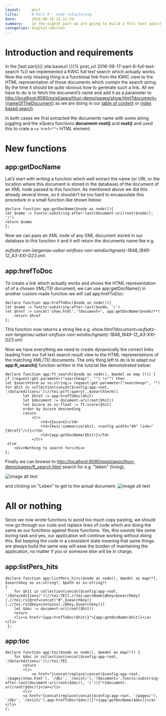 ```yaml
---
layout:     post
title:      # Part 9 - Code refactoring
date:       2016-08-16 11:21:29
summary:    In the eighth part we are going to build a full text search.
categories: digital-edition
---
```


# Introduction and requirements

In the [last part]({{ site.baseurl }}{% post_url 2016-08-17-part-8-full-text-search %}) we implemented a KWIC full text search which actually works. Now the only missing thing is a functional link from the KWIC view to the HTML representation of those documents which contain the search string. By the time it should be quite obvious how to generate such a link. All we have to do is to fetch the document’s name and add it as a parameter to [http://localhost:8080/exist/apps/thun-demo/pages/show.html?document={nameOfTheDocument}](http://localhost:8080/exist/apps/thun-demo/pages/show.html?document=czernin-an-thun_o.D._A3-XXI-D80.xml) as we are doing in our [table of content](http://localhost:8080/exist/apps/thun-demo/pages/toc.html) or [index based search](http://localhost:8080/exist/apps/thun-demo/pages/persons.html). 

In both cases we first extracted the documents name with some string juggling and the xQuery functions **document-root()** and **root()** and used this to crate a `<a href="">` HTML element.

# New functions

## app:getDocName

Let’s start with writing a function which well extract the name (or URI, or the location where this document is stored in the database) of the document of an XML node passed to this function. As mentioned above we did this already several times, so it shouldn’t be too hard to encapsulate this procedure in a small function like shown below:

```
declare function app:getDocName($node as node()){
let $name := functx:substring-after-last(document-uri(root($node)), '/')
return $name
};
```

Now we can pass an XML node of any XML document stored in our database to this function it and it will return the documents name like e.g. 

*aufsatz-von-langenau-ueber-einfluss-von-windischgraetz-1848_1849-12_A3-XXI-D23.xml*.

## app:hrefToDoc

To create a link which actually works and shows the HTML representation of of a chosen XML/TEI document, we can use app:getDocName() in another custom made function we will call app:hrefToDoc:

```
declare function app:hrefToDoc($node as node()){
let $name := functx:substring-after-last($node, '/')
let $href := concat('show.html','?document=', app:getDocName($node)**)
    return $href
};
```

This function now returns a string like e.g.  *show.html?document=aufsatz-von-langenau-ueber-einfluss-von-windischgraetz-1848_1849-12_A3-XXI-D23.xml*.

Now we have everything we need to create dynamically the correct links leading from our full text search result view to the HTML representations of the matching XML/TEI documents. The only thing left to do is to adapt our **app:ft_search()** function written in the tutorial like demonstrated below:

```
declare function app:ft_search($node as node(), $model as map (*)) {
if (request:get-parameter("searchexpr", "") !="") then
let $searchterm as xs:string:= request:get-parameter("searchexpr", "")
for $hit in collection(concat($config:app-root, '/data/editions/'))//tei:p[ft:query(.,$searchterm)]
    	let $href := app:hrefToDoc($hit)
    	let $document := document-uri(root($hit))
    	let $score as xs:float := ft:score($hit)
    	order by $score descending
    	return
    		<tr>
        		<td>{$score}</td>
        		<td>{kwic:summarize($hit, <config width="40" link="{$href}"/>)}</td>
        		<td>{app:getDocName($hit)}</td>
    		</tr>
 else
    <div>Nothing to search for</div>
};
```

Finally we can browse to [http://localhost:8080/exist/apps/thun-demo/pages/ft_search.html](http://localhost:8080/exist/apps/thun-demo/pages/ft_search.html) search for e.g. "leben" (living), 

![image alt text](../../static/staticblog/img/part-9/image_0.jpg)

and clicking on "Leben" to get to the actual document.  ![image alt text](../../static/staticblog/img/part-9/image_1.jpg)

# All or nothing

Since we now wrote functions to avoid too much copy pasting, we should now go through our code and replace lines of code which are doing the same as our functions against those functions. Yes, this sounds like some boring task and yes, our application will continue working without doing this. But keeping the code in a consistent state meaning that same things are always build the same way will ease the burden of maintaining the application, no matter if you or someone else will be in charge. 

## app:listPers_hits

```
declare function app:listPers_hits($node as node(), $model as map(*), $searchkey as xs:string?, $path as xs:string?)
{
    for $hit in collection(concat($config:app-root, '/data/editions/'))//tei:TEI[.//tei:persName[@key=$searchkey] |.//tei:rs[@ref=concat("#",$searchkey)] |.//tei:rs[@key=contains(./@key,$searchkey)]]
    let $doc := document-uri(root($hit)) 
    return
    <li><a href="{app:hrefToDoc($hit)}">{app:getDocName($hit)}</a></li>   
 };
```

## app:toc

```
declare function app:toc($node as node(), $model as map(*)) {
    for $doc in collection(concat($config:app-root, '/data/editions/'))//tei:TEI
        return
        <li>
            <a href="{concat(replace(concat($config:app-root, '/pages/show.html'), '/db/', '/exist/'),'?document=',functx:substring-after-last(document-uri(root($doc)), '/'))}">{document-uri(root($doc))}</a></li>
	    <li>
        <a href="{concat(replace(concat($config:app-root, '/pages/'), '/db/', '/exist/'),app:hrefToDoc($doc))}">{app:getDocName($doc)}</a></li>
};
```